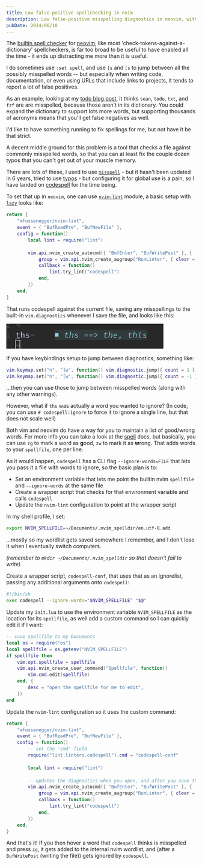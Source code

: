 ```yaml
---
title: Low false-positive spellchecking in nvim
description: Low false-positive misspelling diagnostics in neovim, with easy silencing
pubDate: 2024/06/10
---
```


The [builtin spell checker](https://neovim.io/doc/user/spell.html) for [neovim](https://neovim.io/), like most 'check-tokens-against-a-dictionary' spellcheckers, is far too broad to be useful to have enabled all the time - it ends up distracting me more than it is useful.

I do sometimes use `:set spell`, and use `]s` and `[s` to jump between all the possibly misspelled words -- but especially when writing code, documentation, or even using URLs that include links to projects, it tends to report a lot of false positives.

As an example, looking at my [todo blog post](https://sean.fish/x/blog/managing-multiple-todo-txts/), it thinks `sean`, `todo`, `txt`, and `fzf` are are misspelled, because those aren't in its dictionary. You could expand the dictionary to support lots more words, but supporting thousands of acronyms means that you'll get false negatives as well.

I'd like to have something running to fix spellings for me, but not have it be that strict.

A decent middle ground for this problem is a tool that checks a file against commonly misspelled words, so that you can at least fix the couple dozen typos that you can't get out of your muscle memory.

There are lots of these, I used to use [`misspell`](https://github.com/client9/misspell) - but it hasn't been updated in 6 years, tried to use [typos](https://github.com/crate-ci/typos) - but configuring it for global use is a pain, so I have landed on [codespell](https://github.com/codespell-project/codespell) for the time being.

To set that up in `neovim`, one can use [`nvim-lint`](https://github.com/mfussenegger/nvim-lint) module, a basic setup with [`lazy`](https://github.com/folke/lazy.nvim) looks like:

```lua
return {
    "mfussenegger/nvim-lint",
    event = { "BufReadPre", "BufNewFile" },
    config = function()
        local lint = require("lint")

        vim.api.nvim_create_autocmd({ "BufEnter", "BufWritePost" }, {
            group = vim.api.nvim_create_augroup("RunLinter", { clear = true }),
            callback = function()
                lint.try_lint("codespell")
            end,
        })
    end,
}
```

That runs codespell against the current file, saving any misspellings to the built-in `vim.diagnostics` whenever I save the file, and looks like this:

![](./images/codespell_example.png)

If you have keybindings setup to jump between diagnostics, something like:

```lua
vim.keymap.set("n", "]w", function() vim.diagnostic.jump({ count = 1 }) end)
vim.keymap.set("n", "[w", function() vim.diagnostic.jump({ count = -1 }) end)
```

...then you can use those to jump between misspelled words (along with any other warnings).

However, what if `ths` was actually a word you wanted to ignore? (In code, you can use `# codespell:ignore` to force it to ignore a single line, but that does not scale well)

Both vim and neovim do have a way for you to maintain a list of good/wrong words. For more info you can take a look at the [spell](https://neovim.io/doc/user/spell.html) docs, but basically, you can use `zg` to mark a word as **g**ood, `zw` to mark it as **w**rong. That adds words to your `spellfile`, one per line.

As it would happen, `codespell` has a CLI flag `--ignore-words=FILE` that lets you pass it a file with words to ignore, so the basic plan is to:

- Set an environment variable that lets me point the builtin nvim `spellfile` and `--ignore-words` at the same file
- Create a wrapper script that checks for that environment variable and calls `codespell`
- Update the `nvim-lint` configuration to point at the wrapper script

In my shell profile, I set:

```bash
export NVIM_SPELLFILE=~/Documents/.nvim_spelldir/en.utf-8.add
```

...mostly so my wordlist gets saved somewhere I remember, and I don't lose it when I eventually switch computers.

_(remember to `mkdir ~/Documents/.nvim_spelldir` so that doesn't fail to write)_

Create a wrapper script, `codespell-conf`, that uses that as an ignorelist, passing any additional arguments onto `codespell`:

```bash
#!/bin/sh
exec codespell --ignore-words="$NVIM_SPELLFILE" "$@"
```

Update my `init.lua` to use the environment variable `NVIM_SPELLFILE` as the location for its `spellfile`, as well add a custom command so I can quickly edit it if I want:

```lua
-- save spellfile to my Documents
local os = require("os")
local spellfile = os.getenv("NVIM_SPELLFILE")
if spellfile then
    vim.opt.spellfile = spellfile
    vim.api.nvim_create_user_command("Spellfile", function()
        vim.cmd.edit(spellfile)
    end, {
        desc = "open the spellfile for me to edit",
    })
end
```

Update the `nvim-lint` configuration so it uses the custom command:

```lua
return {
    "mfussenegger/nvim-lint",
    event = { "BufReadPre", "BufNewFile" },
    config = function()
        -- set the 'cmd' field
        require("lint.linters.codespell").cmd = "codespell-conf"

        local lint = require("lint")

        -- updates the diagnostics when you open, and after you save the file
        vim.api.nvim_create_autocmd({ "BufEnter", "BufWritePost" }, {
            group = vim.api.nvim_create_augroup("RunLinter", { clear = true }),
            callback = function()
                lint.try_lint("codespell")
            end,
        })
    end,
}
```

And that's it! If you then hover a word that `codespell` thinks is misspelled and press `zg`, it gets added to the internal nvim wordlist, and (after a `BufWritePost` (writing the file)) gets ignored by `codespell`.
